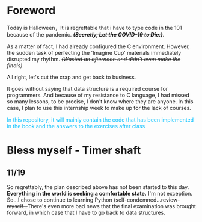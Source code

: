 # Foreword

Today is Halloween，It is regrettable that i have to type code in the 101 because of the pandemic.  ~~***(Secretly, Let the COVID-19 to Die.)***~~.

As a matter of fact, I had already configured the C environment. However, the sudden task of perfecting the 'Imagine Cup' materials immediately disrupted my rhythm. ~~*(Wasted an afternoon and didn't even make the finals)*~~

All right, let's cut the crap and get back to business.

It goes without saying that data structure is a required course for programmers. And because of my resistance to C language, I had missed so many lessons, to be precise, I don't know where they are  anyone. In this case, I plan to use this internship week to make up for the lack of courses.


<span style="color: DeepSkyBlue; ">
In this repository, it will mainly contain the code that has been implemented in the book and the answers to the exercises after class
</span>



# Bless myself - Timer shaft
## 11/19

So regrettably, the plan described above has not been started to this day.
\
**Everything in the world  is seeking a comfortable state.** I'm not exception.
\
So...I chose to  continue to learning Python ~~(self-condemned...review-myself...~~There's even more bad news that the final examination was brought forward, in which case that I have to go back to data structures.

